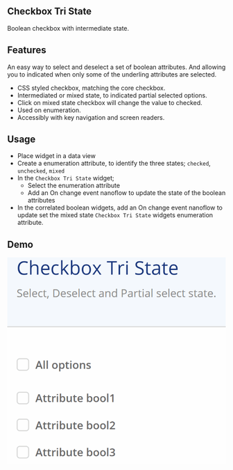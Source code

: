 ## Checkbox Tri State

Boolean checkbox with intermediate state.

## Features

An easy way to select and deselect a set of boolean attributes. And allowing you to indicated when only some of the
underling attributes are selected.

-   CSS styled checkbox, matching the core checkbox.
-   Intermediated or mixed state, to indicated partial selected options.
-   Click on mixed state checkbox will change the value to checked.
-   Used on enumeration.
-   Accessibly with key navigation and screen readers.

## Usage

-   Place widget in a data view
-   Create a enumeration attribute, to identify the three states; `checked`, `unchecked`, `mixed`
-   In the `Checkbox Tri State` widget;
    -   Select the enumeration attribute
    -   Add an On change event nanoflow to update the state of the boolean attributes
-   In the correlated boolean widgets, add an On change event nanoflow to update set the mixed state
    `Checkbox Tri State` widgets enumeration attribute.

## Demo

![Checkbox tri state](./assets/checkbox-tri-state.gif)
